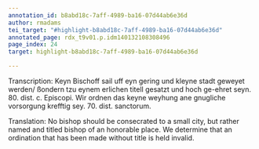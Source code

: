 ```yaml
---
annotation_id: b8abd18c-7aff-4989-ba16-07d44ab6e36d
author: rmadams
tei_target: "#highlight-b8abd18c-7aff-4989-ba16-07d44ab6e36d"
annotated_page: rdx_t9v01.p.idm140132108308496
page_index: 24
target: highlight-b8abd18c-7aff-4989-ba16-07d44ab6e36d

---
```

Transcription: Keyn Bischoff sail uff eyn gering und kleyne stadt geweyet werden/ ßondern tzu eynem erlichen titell gesatzt und hoch ge-ehret seyn. 80.
dist. c. Episcopi. Wir ordnen das keyne weyhung ane gnugliche
vorsorgung krefftig sey. 70. dist. sanctorum.

Translation: No bishop should be consecrated to a small city, but rather named and titled bishop of an honorable place. We determine that an ordination
that has been made without title is held invalid.
